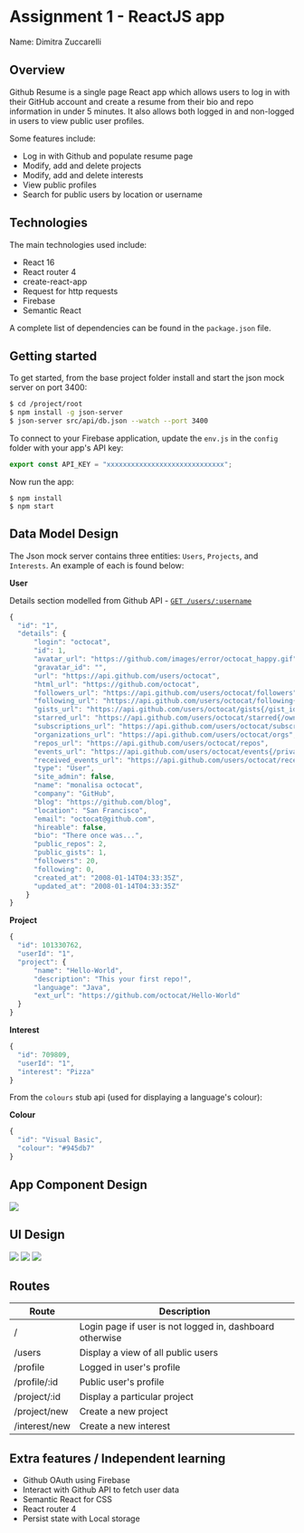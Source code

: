 # Assignment 1 - ReactJS app

Name: Dimitra Zuccarelli

## Overview
Github Resume is a single page React app which allows users to log in with their GitHub account and create a resume from their bio and repo information in under 5 minutes. It also allows both logged in and non-logged in users to view public user profiles. 

Some features include:
 
 + Log in with Github and populate resume page
 + Modify, add and delete projects
 + Modify, add and delete interests
 + View public profiles
 + Search for public users by location or username

## Technologies
The main technologies used include:

+ React 16
+ React router 4
+ create-react-app
+ Request for http requests
+ Firebase
+ Semantic React

A complete list of dependencies can be found in the `package.json` file.  

## Getting started 
To get started, from the base project folder install and start the json mock server on port 3400:
```bash
$ cd /project/root
$ npm install -g json-server
$ json-server src/api/db.json --watch --port 3400
```
To connect to your Firebase application, update the `env.js` in the `config` folder with your app's API key:

```javascript
export const API_KEY = "xxxxxxxxxxxxxxxxxxxxxxxxxxxxx";
```

Now run the app: 
```
$ npm install
$ npm start
```

## Data Model Design

The Json mock server contains three entities: `Users`, `Projects`, and `Interests`. An example of each is found below:

**User**

Details section modelled from Github API - [`GET /users/:username`](https://api.github.com/users/octocat)
```javascript
{
  "id": "1",
  "details": {
      "login": "octocat",
      "id": 1,
      "avatar_url": "https://github.com/images/error/octocat_happy.gif",
      "gravatar_id": "",
      "url": "https://api.github.com/users/octocat",
      "html_url": "https://github.com/octocat",
      "followers_url": "https://api.github.com/users/octocat/followers",
      "following_url": "https://api.github.com/users/octocat/following{/other_user}",
      "gists_url": "https://api.github.com/users/octocat/gists{/gist_id}",
      "starred_url": "https://api.github.com/users/octocat/starred{/owner}{/repo}",
      "subscriptions_url": "https://api.github.com/users/octocat/subscriptions",
      "organizations_url": "https://api.github.com/users/octocat/orgs",
      "repos_url": "https://api.github.com/users/octocat/repos",
      "events_url": "https://api.github.com/users/octocat/events{/privacy}",
      "received_events_url": "https://api.github.com/users/octocat/received_events",
      "type": "User",
      "site_admin": false,
      "name": "monalisa octocat",
      "company": "GitHub",
      "blog": "https://github.com/blog",
      "location": "San Francisco",
      "email": "octocat@github.com",
      "hireable": false,
      "bio": "There once was...",
      "public_repos": 2,
      "public_gists": 1,
      "followers": 20,
      "following": 0,
      "created_at": "2008-01-14T04:33:35Z",
      "updated_at": "2008-01-14T04:33:35Z"
    }
}
```

**Project**

```javascript
{
  "id": 101330762,
  "userId": "1",
  "project": {
      "name": "Hello-World",
      "description": "This your first repo!",
      "language": "Java",
      "ext_url": "https://github.com/octocat/Hello-World"
  }
}
```

**Interest**

```javascript
{
  "id": 709809,
  "userId": "1",
  "interest": "Pizza"
}
```

From the `colours` stub api (used for displaying a language's colour):

**Colour** 

```javascript
{
  "id": "Visual Basic",
  "colour": "#945db7"
}
```

## App Component Design
![][diagram]

## UI Design
![][ui1]
![][ui2]
![][ui3]

## Routes
Route | Description
--- | ---
/ | Login page if user is not logged in, dashboard otherwise
/users | Display a view of all public users
/profile | Logged in user's profile
/profile/:id | Public user's profile 
/project/:id | Display a particular project
/project/new | Create a new project
/interest/new | Create a new interest

## Extra features / Independent learning
+ Github OAuth using Firebase
+ Interact with Github API to fetch user data
+ Semantic React for CSS
+ React router 4
+ Persist state with Local storage

[ui1]: ./img/1.png
[ui2]: ./img/2.png
[ui3]: ./img/3.png
[diagram]: ./img/diagram.png
